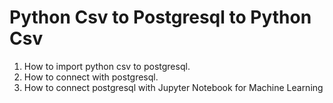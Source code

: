 # Python Csv to Postgresql to Python Csv
1) How to import python csv to postgresql. 
2) How to connect with postgresql. 
3) How to connect postgresql with Jupyter Notebook for Machine Learning
